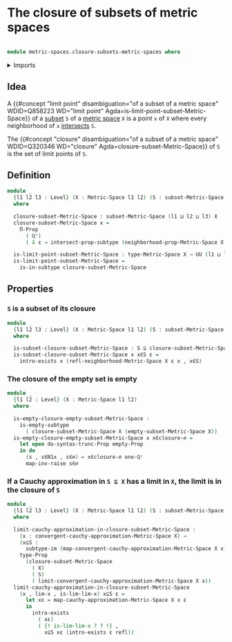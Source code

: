 # The closure of subsets of metric spaces
```agda

module metric-spaces.closure-subsets-metric-spaces where
```

<details><summary>Imports</summary>

```agda
open import elementary-number-theory.positive-rational-numbers

open import foundation.dependent-pair-types
open import foundation.empty-subtypes
open import foundation.empty-types
open import foundation.existential-quantification
open import foundation.identity-types
open import foundation.intersections-subtypes
open import foundation.propositional-truncations
open import foundation.images
open import foundation.propositions
open import foundation.raising-universe-levels
open import foundation.subtypes
open import foundation.universe-levels

open import metric-spaces.metric-spaces
open import metric-spaces.subspaces-metric-spaces
open import metric-spaces.convergent-cauchy-approximations-metric-spaces
open import metric-spaces.cauchy-approximations-metric-spaces
```

</details>

## Idea

A
{{#concept "limit point" disambiguation="of a subset of a metric space" WDID=Q858223 WD="limit point" Agda=is-limit-point-subset-Metric-Space}}
of a [subset](foundation.subtypes.md) `S` of a
[metric space](metric-spaces.metric-spaces.md) `X` is a point `x` of `X` where
every neighborhood of `x` [intersects](foundation.intersections-subtypes.md)
`S`.

The
{{#concept "closure" disambiguation="of a subset of a metric space" WDID=Q320346 WD="closure" Agda=closure-subset-Metric-Space}}
of `S` is the set of limit points of `S`.

## Definition

```agda
module _
  {l1 l2 l3 : Level} (X : Metric-Space l1 l2) (S : subset-Metric-Space l3 X)
  where

  closure-subset-Metric-Space : subset-Metric-Space (l1 ⊔ l2 ⊔ l3) X
  closure-subset-Metric-Space x =
    Π-Prop
      ( ℚ⁺)
      ( λ ε → intersect-prop-subtype (neighborhood-prop-Metric-Space X ε x) S)

  is-limit-point-subset-Metric-Space : type-Metric-Space X → UU (l1 ⊔ l2 ⊔ l3)
  is-limit-point-subset-Metric-Space =
    is-in-subtype closure-subset-Metric-Space
```

## Properties

### `S` is a subset of its closure

```agda
module _
  {l1 l2 l3 : Level} (X : Metric-Space l1 l2) (S : subset-Metric-Space l3 X)
  where

  is-subset-closure-subset-Metric-Space : S ⊆ closure-subset-Metric-Space X S
  is-subset-closure-subset-Metric-Space x x∈S ε =
    intro-exists x (refl-neighborhood-Metric-Space X ε x , x∈S)
```

### The closure of the empty set is empty

```agda
module _
  {l1 l2 : Level} (X : Metric-Space l1 l2)
  where

  is-empty-closure-empty-subset-Metric-Space :
    is-empty-subtype
      ( closure-subset-Metric-Space X (empty-subset-Metric-Space X))
  is-empty-closure-empty-subset-Metric-Space x x∈closure-∅ =
    let open do-syntax-trunc-Prop empty-Prop
    in do
      (s , s∈N1x , s∈∅) ← x∈closure-∅ one-ℚ⁺
      map-inv-raise s∈∅
```

### If a Cauchy approximation in `S ⊆ X` has a limit in `X`, the limit is in the closure of `S`

```agda
module _
  {l1 l2 l3 : Level} (X : Metric-Space l1 l2) (S : subset-Metric-Space l3 X)
  where

  limit-cauchy-approximation-in-closure-subset-Metric-Space :
    (x : convergent-cauchy-approximation-Metric-Space X) →
    (x⊆S :
      subtype-im (map-convergent-cauchy-approximation-Metric-Space X x) ⊆ S) →
    type-Prop
      (closure-subset-Metric-Space
        ( X)
        ( S)
        ( limit-convergent-cauchy-approximation-Metric-Space X x))
  limit-cauchy-approximation-in-closure-subset-Metric-Space
    (x , lim-x , is-lim-lim-x) x⊆S ε =
      let xε = map-cauchy-approximation-Metric-Space X x ε
      in
        intro-exists
          ( xε)
          ( {! is-lim-lim-x ? ? !} ,
            x⊆S xε (intro-exists ε refl))

```
